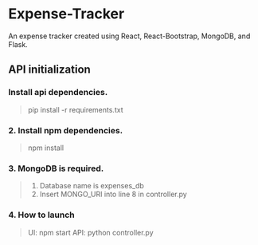 # Expense-Tracker
An expense tracker created using React, React-Bootstrap, MongoDB, and Flask.

## API initialization

### Install api dependencies.
> pip install -r requirements.txt</h5>

### 2. Install npm dependencies.
>  npm install

### 3. MongoDB is required.
>   1. Database name is expenses_db
>   2. Insert MONGO_URI into line 8 in controller.py

### 4. How to launch
>  UI: npm start
>  API: python controller.py
